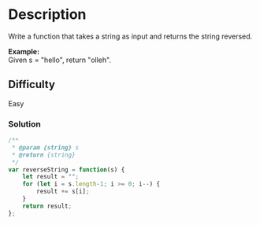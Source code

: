 # Description

Write a function that takes a string as input and returns the string reversed.

**Example:**<br>
Given s = "hello", return "olleh".

## Difficulty

Easy

### Solution
```javascript
/**
 * @param {string} s
 * @return {string}
 */
var reverseString = function(s) {
    let result = "";
    for (let i = s.length-1; i >= 0; i--) {
        result += s[i];
    }
    return result;
};
```
